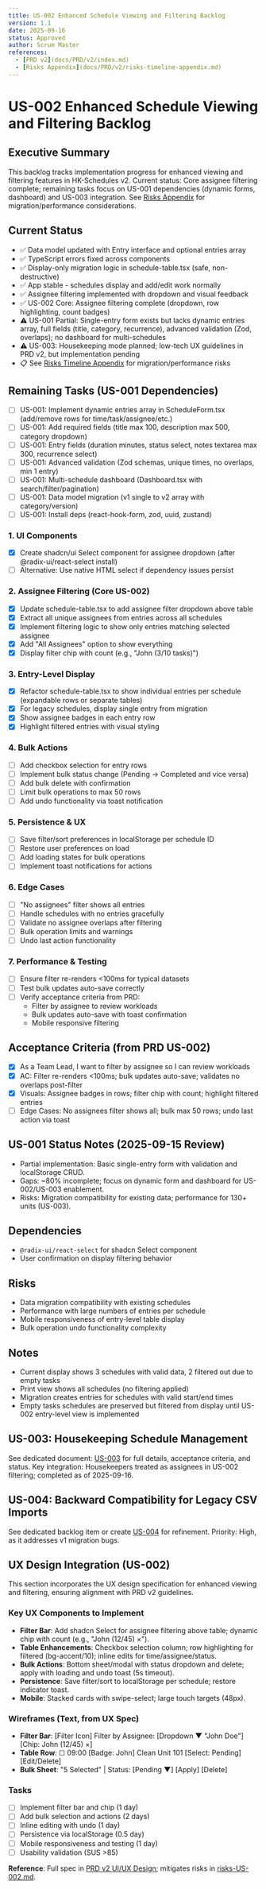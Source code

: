 ```yaml
---
title: US-002 Enhanced Schedule Viewing and Filtering Backlog
version: 1.1
date: 2025-09-16
status: Approved
author: Scrum Master
references:
  - [PRD v2](docs/PRD/v2/index.md)
  - [Risks Appendix](docs/PRD/v2/risks-timeline-appendix.md)
---
```


# US-002 Enhanced Schedule Viewing and Filtering Backlog

## Executive Summary
This backlog tracks implementation progress for enhanced viewing and filtering features in HK-Schedules v2. Current status: Core assignee filtering complete; remaining tasks focus on US-001 dependencies (dynamic forms, dashboard) and US-003 integration. See [Risks Appendix](PRD/v2/risks-timeline-appendix.md) for migration/performance considerations.

## Current Status
- ✅ Data model updated with Entry interface and optional entries array
- ✅ TypeScript errors fixed across components
- ✅ Display-only migration logic in schedule-table.tsx (safe, non-destructive)
- ✅ App stable - schedules display and add/edit work normally
- ✅ Assignee filtering implemented with dropdown and visual feedback
- ✅ US-002 Core: Assignee filtering complete (dropdown, row highlighting, count badges)
- ⚠️ US-001 Partial: Single-entry form exists but lacks dynamic entries array, full fields (title, category, recurrence), advanced validation (Zod, overlaps); no dashboard for multi-schedules
- ⚠️ US-003: Housekeeping mode planned; low-tech UX guidelines in PRD v2, but implementation pending
- 📋 See [Risks Timeline Appendix](docs/PRD/v2/risks-timeline-appendix.md) for migration/performance risks

## Remaining Tasks (US-001 Dependencies)
- [ ] US-001: Implement dynamic entries array in ScheduleForm.tsx (add/remove rows for time/task/assignee/etc.)
- [ ] US-001: Add required fields (title max 100, description max 500, category dropdown)
- [ ] US-001: Entry fields (duration minutes, status select, notes textarea max 300, recurrence select)
- [ ] US-001: Advanced validation (Zod schemas, unique times, no overlaps, min 1 entry)
- [ ] US-001: Multi-schedule dashboard (Dashboard.tsx with search/filter/pagination)
- [ ] US-001: Data model migration (v1 single to v2 array with category/version)
- [ ] US-001: Install deps (react-hook-form, zod, uuid, zustand)

### 1. UI Components
- [x] Create shadcn/ui Select component for assignee dropdown (after @radix-ui/react-select install)
- [ ] Alternative: Use native HTML select if dependency issues persist

### 2. Assignee Filtering (Core US-002)
- [x] Update schedule-table.tsx to add assignee filter dropdown above table
- [x] Extract all unique assignees from entries across all schedules
- [x] Implement filtering logic to show only entries matching selected assignee
- [x] Add "All Assignees" option to show everything
- [x] Display filter chip with count (e.g., "John (3/10 tasks)")

### 3. Entry-Level Display
- [x] Refactor schedule-table.tsx to show individual entries per schedule (expandable rows or separate tables)
- [x] For legacy schedules, display single entry from migration
- [x] Show assignee badges in each entry row
- [x] Highlight filtered entries with visual styling

### 4. Bulk Actions
- [ ] Add checkbox selection for entry rows
- [ ] Implement bulk status change (Pending → Completed and vice versa)
- [ ] Add bulk delete with confirmation
- [ ] Limit bulk operations to max 50 rows
- [ ] Add undo functionality via toast notification

### 5. Persistence & UX
- [ ] Save filter/sort preferences in localStorage per schedule ID
- [ ] Restore user preferences on load
- [ ] Add loading states for bulk operations
- [ ] Implement toast notifications for actions

### 6. Edge Cases
- [ ] "No assignees" filter shows all entries
- [ ] Handle schedules with no entries gracefully
- [ ] Validate no assignee overlaps after filtering
- [ ] Bulk operation limits and warnings
- [ ] Undo last action functionality

### 7. Performance & Testing
- [ ] Ensure filter re-renders <100ms for typical datasets
- [ ] Test bulk updates auto-save correctly
- [ ] Verify acceptance criteria from PRD:
  - Filter by assignee to review workloads
  - Bulk updates auto-save with toast confirmation
  - Mobile responsive filtering

## Acceptance Criteria (from PRD US-002)
- [x] As a Team Lead, I want to filter by assignee so I can review workloads
- [x] AC: Filter re-renders <100ms; bulk updates auto-save; validates no overlaps post-filter
- [x] Visuals: Assignee badges in rows; filter chip with count; highlight filtered entries
- [ ] Edge Cases: No assignees filter shows all; bulk max 50 rows; undo last action via toast

## US-001 Status Notes (2025-09-15 Review)
- Partial implementation: Basic single-entry form with validation and localStorage CRUD.
- Gaps: ~80% incomplete; focus on dynamic form and dashboard for US-002/US-003 enablement.
- Risks: Migration compatibility for existing data; performance for 130+ units (US-003).

## Dependencies
- `@radix-ui/react-select` for shadcn Select component
- User confirmation on display filtering behavior

## Risks
- Data migration compatibility with existing schedules
- Performance with large numbers of entries per schedule
- Mobile responsiveness of entry-level table display
- Bulk operation undo functionality complexity

## Notes
- Current display shows 3 schedules with valid data, 2 filtered out due to empty tasks
- Print view shows all schedules (no filtering applied)
- Migration creates entries for schedules with valid start/end times
- Empty tasks schedules are preserved but filtered from display until US-002 entry-level view is implemented
## US-003: Housekeeping Schedule Management
See dedicated document: [US-003](docs/US-003.md) for full details, acceptance criteria, and status. Key integration: Housekeepers treated as assignees in US-002 filtering; completed as of 2025-09-16.

## US-004: Backward Compatibility for Legacy CSV Imports
See dedicated backlog item or create [US-004](docs/US-004.md) for refinement. Priority: High, as it addresses v1 migration bugs.

## UX Design Integration (US-002)
This section incorporates the UX design specification for enhanced viewing and filtering, ensuring alignment with PRD v2 guidelines.

### Key UX Components to Implement
- **Filter Bar**: Add shadcn Select for assignee filtering above table; dynamic chip with count (e.g., "John (12/45) ×").
- **Table Enhancements**: Checkbox selection column; row highlighting for filtered (bg-accent/10); inline edits for time/assignee/status.
- **Bulk Actions**: Bottom sheet/modal with status dropdown and delete; apply with loading and undo toast (5s timeout).
- **Persistence**: Save filter/sort to localStorage per schedule; restore indicator toast.
- **Mobile**: Stacked cards with swipe-select; large touch targets (48px).

### Wireframes (Text, from UX Spec)
- **Filter Bar**: [Filter Icon] Filter by Assignee: [Dropdown ▼ "John Doe"] [Chip: John (12/45) ×]
- **Table Row**: ☐ 09:00 [Badge: John] Clean Unit 101 [Select: Pending] [Edit/Delete]
- **Bulk Sheet**: "5 Selected" | Status: [Pending ▼] [Apply] [Delete]

### Tasks
- [ ] Implement filter bar and chip (1 day)
- [ ] Add bulk selection and actions (2 days)
- [ ] Inline editing with undo (1 day)
- [ ] Persistence via localStorage (0.5 day)
- [ ] Mobile responsiveness and testing (1 day)
- [ ] Usability validation (SUS >85)

**Reference**: Full spec in [PRD v2 UI/UX Design](docs/PRD/v2/ui-ux-design.md#52-enhanced-schedule-viewing-and-filtering-uiux-us-002); mitigates risks in [risks-US-002.md](docs/risks-US-002.md).